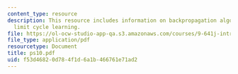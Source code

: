 ```yaml
---
content_type: resource
description: This resource includes information on backpropagation algorithm, and
  limit cycle learning.
file: https://ol-ocw-studio-app-qa.s3.amazonaws.com/courses/9-641j-introduction-to-neural-networks-spring-2005/f53d46820d784f1d6a1b466761e71ad2_ps10.pdf
file_type: application/pdf
resourcetype: Document
title: ps10.pdf
uid: f53d4682-0d78-4f1d-6a1b-466761e71ad2
---
```

